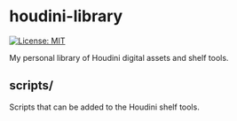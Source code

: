 # houdini-library

[![License: MIT](https://img.shields.io/badge/License-MIT-yellow.svg)](https://opensource.org/licenses/MIT)

My personal library of Houdini digital assets and shelf tools.

## scripts/

Scripts that can be added to the Houdini shelf tools.
